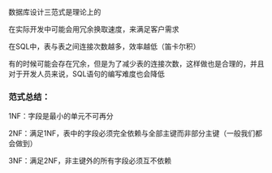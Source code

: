 数据库设计三范式是理论上的

在实际开发中可能会用冗余换取速度，来满足客户需求

在SQL中，表与表之间连接次数越多，效率越低（笛卡尔积）

有的时候可能会存在冗余，但是为了减少表的连接次数，这样做也是合理的，并且对于开发人员来说，SQL语句的编写难度也会降低



### 范式总结：

1NF：字段是最小的单元不可再分

2NF：满足1NF，表中的字段必须完全依赖与全部主键而非部分主键（一般我们都会做到）

3NF：满足2NF，非主键外的所有字段必须互不依赖

